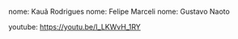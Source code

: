 nome: Kauã Rodrigues
nome: Felipe Marceli
nome: Gustavo Naoto

youtube: https://youtu.be/I_LKWvH_1RY